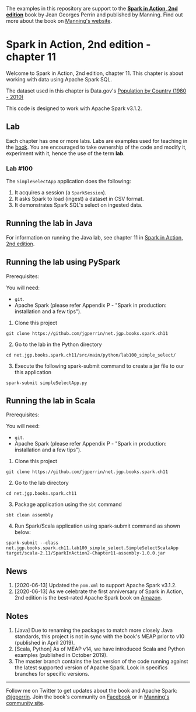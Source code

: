 The examples in this repository are support to the **[Spark in Action, 2nd edition](http://jgp.net/sia)** book by Jean Georges Perrin and published by Manning. Find out more about the book on [Manning's website](http://jgp.net/sia).

# Spark in Action, 2nd edition - chapter 11

Welcome to Spark in Action, 2nd edition, chapter 11. This chapter is about working with data using Apache Spark SQL.

The dataset used in this chapter is Data.gov's [Population by Country (1980 - 2010)](https://catalog.data.gov/dataset/population-by-country-1980-2010)

This code is designed to work with Apache Spark v3.1.2.

## Lab

Each chapter has one or more labs. Labs are examples used for teaching in the [book](https://www.manning.com/books/spark-in-action-second-edition?a_aid=jgp). You are encouraged to take ownership of the code and modify it, experiment with it, hence the use of the term **lab**.
 
### Lab \#100

The `SimpleSelectApp` application does the following:

1.	It acquires a session (a `SparkSession`).
2.	It asks Spark to load (ingest) a dataset in CSV format.
3.	It demonstrates Spark SQL's select on ingested data.

## Running the lab in Java

For information on running the Java lab, see chapter 11 in [Spark in Action, 2nd edition](http://jgp.net/sia).

## Running the lab using PySpark

Prerequisites:

You will need:
 * `git`.
 * Apache Spark (please refer Appendix P - "Spark in production: installation and a few tips").

1. Clone this project

```
git clone https://github.com/jgperrin/net.jgp.books.spark.ch11
```

2. Go to the lab in the Python directory

```
cd net.jgp.books.spark.ch11/src/main/python/lab100_simple_select/
```

3. Execute the following spark-submit command to create a jar file to our this application

```
spark-submit simpleSelectApp.py
```

## Running the lab in Scala

Prerequisites:

You will need:
 * `git`.
 * Apache Spark (please refer Appendix P - "Spark in production: installation and a few tips"). 

1. Clone this project

```
git clone https://github.com/jgperrin/net.jgp.books.spark.ch11
```

2. Go to the lab directory

```
cd net.jgp.books.spark.ch11
```

3. Package application using the `sbt` command

```
sbt clean assembly
```

4. Run Spark/Scala application using spark-submit command as shown below:

```
spark-submit --class net.jgp.books.spark.ch11.lab100_simple_select.SimpleSelectScalaApp target/scala-2.11/SparkInAction2-Chapter11-assembly-1.0.0.jar
```

## News

 1. [2020-06-13] Updated the `pom.xml` to support Apache Spark v3.1.2. 
 1. [2020-06-13] As we celebrate the first anniversary of Spark in Action, 2nd edition is the best-rated Apache Spark book on [Amazon](https://amzn.to/2TPnmOv). 
 
## Notes

 1. [Java] Due to renaming the packages to match more closely Java standards, this project is not in sync with the book's MEAP prior to v10 (published in April 2019).
 1. [Scala, Python] As of MEAP v14, we have introduced Scala and Python examples (published in October 2019).
 1. The master branch contains the last version of the code running against the latest supported version of Apache Spark. Look in specifics branches for specific versions.

---

Follow me on Twitter to get updates about the book and Apache Spark: [@jgperrin](https://twitter.com/jgperrin). Join the book's community on [Facebook](https://www.facebook.com/SparkWithJava/) or in [Manning's community site](https://forums.manning.com/forums/spark-in-action-second-edition?a_aid=jgp).
